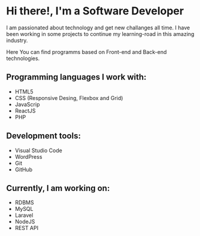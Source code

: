 # Hi there!, I'm a Software Developer

I am passionated about technology and get new challanges all time. I have been working in some projects to continue my learning-road in this amazing industry. 

Here You can find programms based on Front-end and Back-end technologies. 

## Programming languages I work with:

  * HTML5
  * CSS (Responsive Desing, Flexbox and Grid)
  * JavaScrip
  * ReactJS
  * PHP

## Development tools: 

  * Visual Studio Code
  * WordPress
  * Git
  * GitHub
  
## Currently, I am working on:

  * RDBMS 
  * MySQL
  * Laravel
  * NodeJS
  * REST API




